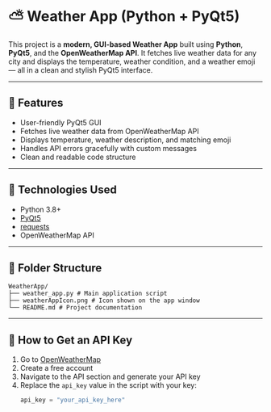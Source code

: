 # ⛅ Weather App (Python + PyQt5)

This project is a **modern, GUI-based Weather App** built using **Python**, **PyQt5**, and the **OpenWeatherMap API**. It fetches live weather data for any city and displays the temperature, weather condition, and a weather emoji — all in a clean and stylish PyQt5 interface.

---

## 🌟 Features

- User-friendly PyQt5 GUI
- Fetches live weather data from OpenWeatherMap API
- Displays temperature, weather description, and matching emoji
- Handles API errors gracefully with custom messages
- Clean and readable code structure

---

## 🧰 Technologies Used

- Python 3.8+
- [PyQt5](https://pypi.org/project/PyQt5/)
- [requests](https://pypi.org/project/requests/)
- OpenWeatherMap API

---

## 📂 Folder Structure
```
WeatherApp/
├── weather_app.py # Main application script
├── weatherAppIcon.png # Icon shown on the app window
└── README.md # Project documentation
```

---

## 🔑 How to Get an API Key

1. Go to [OpenWeatherMap](https://openweathermap.org/api)
2. Create a free account
3. Navigate to the API section and generate your API key
4. Replace the `api_key` value in the script with your key:
   ```python
   api_key = "your_api_key_here"
